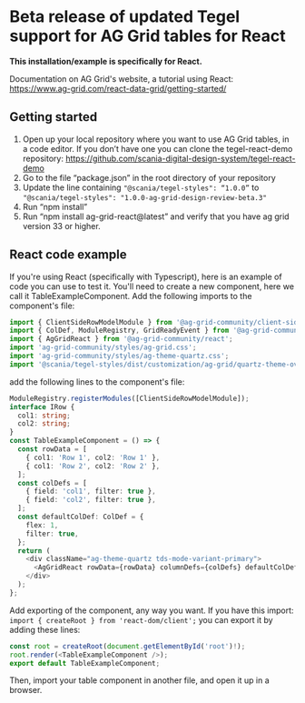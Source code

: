 
# Beta release of updated Tegel support for AG Grid tables for React

**This installation/example is specifically for React.**

Documentation on AG Grid's website, a tutorial using React: https://www.ag-grid.com/react-data-grid/getting-started/

## Getting started

1. Open up your local repository where you want to use AG Grid tables, in a code editor. If you don’t have one you can clone the tegel-react-demo repository: https://github.com/scania-digital-design-system/tegel-react-demo
2. Go to the file “package.json” in the root directory of your repository
3. Update the line containing `"@scania/tegel-styles": “1.0.0”` to `"@scania/tegel-styles": "1.0.0-ag-grid-design-review-beta.3"`
4. Run “npm install”
5. Run “npm install ag-grid-react@latest” and verify that you have ag grid version 33 or higher.

## React code example

If you're using React (specifically with Typescript), here is an example of code you can use to test it. You'll need to create a new component, here we call it TableExampleComponent. Add the following imports to the component's file:
``` typescript
import { ClientSideRowModelModule } from '@ag-grid-community/client-side-row-model';
import { ColDef, ModuleRegistry, GridReadyEvent } from '@ag-grid-community/core';
import { AgGridReact } from '@ag-grid-community/react';
import 'ag-grid-community/styles/ag-grid.css';
import 'ag-grid-community/styles/ag-theme-quartz.css';
import '@scania/tegel-styles/dist/customization/ag-grid/quartz-theme-override-v33.css'
```

add the following lines to the component's file:
``` typescript
ModuleRegistry.registerModules([ClientSideRowModelModule]);
interface IRow {
  col1: string;
  col2: string;
}
const TableExampleComponent = () => {
  const rowData = [
    { col1: 'Row 1', col2: 'Row 1' },
    { col1: 'Row 2', col2: 'Row 2' },
  ];
  const colDefs = [
    { field: 'col1', filter: true },
    { field: 'col2', filter: true },
  ];
  const defaultColDef: ColDef = {
    flex: 1,
    filter: true,
  };
  return (
    <div className="ag-theme-quartz tds-mode-variant-primary">
      <AgGridReact rowData={rowData} columnDefs={colDefs} defaultColDef={defaultColDef} />
    </div>
  );
};
```
 
Add exporting of the component, any way you want. If you have this import: `import { createRoot } from 'react-dom/client';` you can export it by adding these lines:
``` typescript
const root = createRoot(document.getElementById('root')!);
root.render(<TableExampleComponent />);
export default TableExampleComponent;
```

Then, import your table component in another file, and open it up in a browser.
